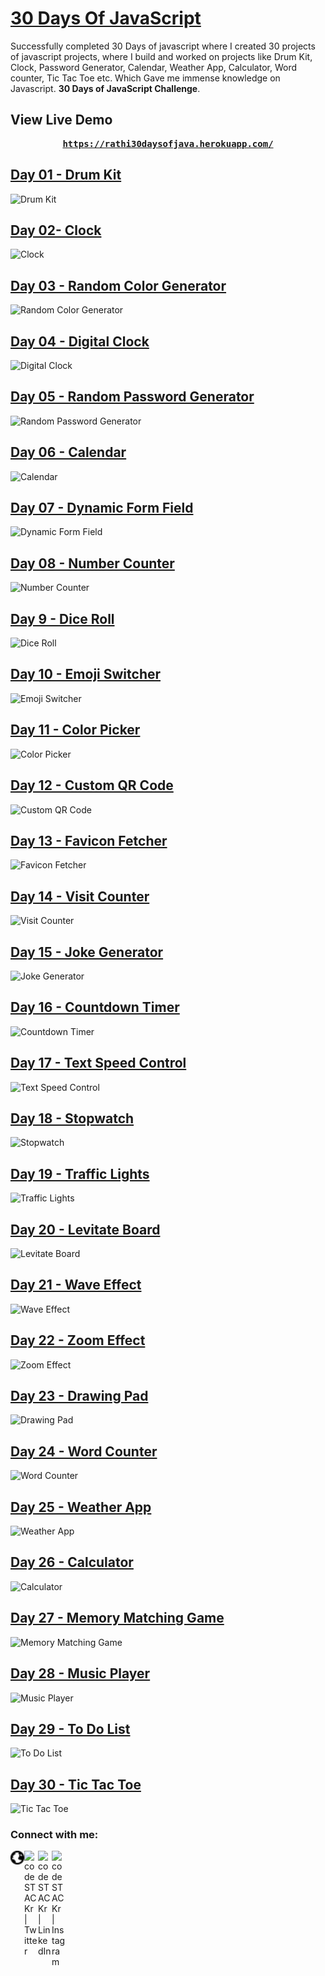 # [30 Days Of JavaScript](https://rathi30daysofjava.herokuapp.com/)
Successfully completed 30 Days of javascript where I created 30 projects of javascript projects, where I build and worked on projects like Drum Kit, Clock, Password Generator, Calendar, Weather App, Calculator, Word counter, Tic Tac Toe etc. Which Gave me immense knowledge on Javascript. <b>30 Days of JavaScript Challenge</b>.

## View Live Demo
<pre><center><a href="https://rathi30daysofjava.herokuapp.com/"><b>https://rathi30daysofjava.herokuapp.com/</b></a></center></pre>

## [Day 01 - Drum Kit](https://rathi30daysofjava.herokuapp.com/01-Drum%20Kit/index.html)
![Drum Kit](https://github.com/shinchancode/myproject30/blob/master/static/img/01.png)

## [Day 02- Clock](https://rathi30daysofjava.herokuapp.com/02-Clock/index.html)
![Clock](https://github.com/shinchancode/myproject30/blob/master/static/img/02.png)

## [Day 03 - Random Color Generator](https://rathi30daysofjava.herokuapp.com/03-Random%20Color%20Generator/index.html)
![Random Color Generator](https://github.com/shinchancode/myproject30/blob/master/static/img/03.png)

## [Day 04 - Digital Clock](https://rathi30daysofjava.herokuapp.com/04-Digital%20Clock/index.html)
![Digital Clock](https://github.com/shinchancode/myproject30/blob/master/static/img/04.png)

## [Day 05 - Random Password Generator](https://rathi30daysofjava.herokuapp.com/05-Random%20Password%20Generator/index.html)
![Random Password Generator](https://github.com/shinchancode/myproject30/blob/master/static/img/05.png)

## [Day 06 - Calendar](https://rathi30daysofjava.herokuapp.com/06-Calendar/index.html)
![Calendar](https://github.com/shinchancode/myproject30/blob/master/static/img/06.png)

## [Day 07 - Dynamic Form Field](https://rathi30daysofjava.herokuapp.com/07-Dynamic%20Form%20Field/index.html)
![Dynamic Form Field](https://github.com/shinchancode/myproject30/blob/master/static/img/07.png)

## [Day 08 - Number Counter](https://rathi30daysofjava.herokuapp.com/08-Number%20Counter/index.html)
![Number Counter](https://github.com/shinchancode/myproject30/blob/master/static/img/08.png)

## [Day 9 - Dice Roll](https://rathi30daysofjava.herokuapp.com/09-Dice%20Roll/index.html)
![Dice Roll](https://github.com/shinchancode/myproject30/blob/master/static/img/09.png)

## [Day 10 - Emoji Switcher](https://rathi30daysofjava.herokuapp.com/10-Emoji%20Switcher/index.html)
![Emoji Switcher](https://github.com/shinchancode/myproject30/blob/master/static/img/10.png)

## [Day 11 - Color Picker](https://rathi30daysofjava.herokuapp.com/11-Color%20Picker/index.html)
![Color Picker](https://github.com/shinchancode/myproject30/blob/master/static/img/11.png)

## [Day 12 - Custom QR Code](https://rathi30daysofjava.herokuapp.com/12-Custom%20QR%20Code/index.html)
![Custom QR Code](https://github.com/shinchancode/myproject30/blob/master/static/img/12.png)

## [Day 13 - Favicon Fetcher](https://rathi30daysofjava.herokuapp.com/13-Favicon%20Fetcher/index.html)
![Favicon Fetcher](https://github.com/shinchancode/myproject30/blob/master/static/img/13.png)

## [Day 14 - Visit Counter](https://rathi30daysofjava.herokuapp.com/14-Visit%20Counter/index.html)
![Visit Counter](https://github.com/shinchancode/myproject30/blob/master/static/img/14.png)

## [Day 15 - Joke Generator](https://rathi30daysofjava.herokuapp.com/15-Joke%20Generator/index.html)
![Joke Generator](https://github.com/shinchancode/myproject30/blob/master/static/img/15.png)

## [Day 16 - Countdown Timer](https://rathi30daysofjava.herokuapp.com/16-Countdown%20Timer/index.html)
![Countdown Timer](https://github.com/shinchancode/myproject30/blob/master/static/img/16.png)

## [Day 17 - Text Speed Control](https://rathi30daysofjava.herokuapp.com/17-Text%20Speed%20Control/index.html)
![Text Speed Control](https://github.com/shinchancode/myproject30/blob/master/static/img/17.png)

## [Day 18 - Stopwatch](https://rathi30daysofjava.herokuapp.com/18-Stopwatch/index.html)
![Stopwatch](https://github.com/shinchancode/myproject30/blob/master/static/img/18.png)

## [Day 19 - Traffic Lights](https://rathi30daysofjava.herokuapp.com/19-Traffic%20Lights/index.html)
![Traffic Lights](https://github.com/shinchancode/myproject30/blob/master/static/img/19.png)

## [Day 20 - Levitate Board](https://rathi30daysofjava.herokuapp.com/20-Levitate%20Board/index.html)
![Levitate Board](https://github.com/shinchancode/myproject30/blob/master/static/img/20.png)

## [Day 21 - Wave Effect](https://rathi30daysofjava.herokuapp.com/21-Wave%20Effect/index.html)
![Wave Effect](https://github.com/shinchancode/myproject30/blob/master/static/img/21.png)

## [Day 22 - Zoom Effect](https://rathi30daysofjava.herokuapp.com/22-Zoom%20Effect/index.html)
![Zoom Effect](https://github.com/shinchancode/myproject30/blob/master/static/img/22.png)

## [Day 23 - Drawing Pad](https://rathi30daysofjava.herokuapp.com/23-Drawing%20Pad/index.html)
![Drawing Pad](https://github.com/shinchancode/myproject30/blob/master/static/img/23.png)

## [Day 24 - Word Counter](https://rathi30daysofjava.herokuapp.com/24-Word%20Counter/index.html)
![Word Counter](https://github.com/shinchancode/myproject30/blob/master/static/img/24.png)

## [Day 25 - Weather App](https://rathi30daysofjava.herokuapp.com/25-Weather%20App/index.html)
![Weather App](https://github.com/shinchancode/myproject30/blob/master/static/img/25.png)

## [Day 26 - Calculator](https://rathi30daysofjava.herokuapp.com/26-Calculator/index.html)
![Calculator](https://github.com/shinchancode/myproject30/blob/master/static/img/26.png)

## [Day 27 - Memory Matching Game](https://rathi30daysofjava.herokuapp.com/27-Memory%20Matching%20Game/index.html)
![Memory Matching Game](https://github.com/shinchancode/myproject30/blob/master/static/img/27.png)

## [Day 28 - Music Player](https://rathi30daysofjava.herokuapp.com/28-Music%20Player/index.html)
![Music Player](https://github.com/shinchancode/myproject30/blob/master/static/img/28.png)

## [Day 29 - To Do List](https://rathi30daysofjava.herokuapp.com/29-To%20Do%20List/index.html)
![To Do List](https://github.com/shinchancode/myproject30/blob/master/static/img/29.png)

## [Day 30 - Tic Tac Toe](https://rathi30daysofjava.herokuapp.com/30-Tic%20Tac%20Toe/index.html)
![Tic Tac Toe](https://github.com/shinchancode/myproject30/blob/master/static/img/30.png)

### Connect with me:

[<img align="left" alt="codeSTACKr.com" width="22px" src="https://raw.githubusercontent.com/iconic/open-iconic/master/svg/globe.svg" />][website]
[<img align="left" alt="codeSTACKr | Twitter" width="22px" src="https://cdn.jsdelivr.net/npm/simple-icons@v3/icons/twitter.svg" />][twitter]
[<img align="left" alt="codeSTACKr | LinkedIn" width="22px" src="https://cdn.jsdelivr.net/npm/simple-icons@v3/icons/linkedin.svg" />][linkedin]
[<img align="left" alt="codeSTACKr | Instagram" width="22px" src="https://cdn.jsdelivr.net/npm/simple-icons@v3/icons/instagram.svg" />][instagram]

<br />

[website]: https://shinchancode.github.io/React-Portfolio/
[twitter]: https://twitter.com/CodeShinchan
[instagram]: https://www.instagram.com/shinchann_code/
[linkedin]: https://www.linkedin.com/in/aarti-rathi-a6031814b/
